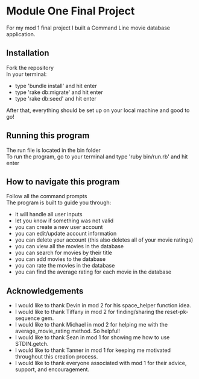 # Module One Final Project

For my mod 1 final project I built a Command Line movie database application.

## Installation 

Fork the repository<br>
In your terminal:<br>
- type 'bundle install' and hit enter<br>
- type 'rake db:migrate' and hit enter<br>
- type 'rake db:seed' and hit enter<br>

After that, everything should be set up on your local machine and good to go!<br>

## Running this program

The run file is located in the bin folder<br>
To run the program, go to your terminal and type 'ruby bin/run.rb' and hit enter<br>

## How to navigate this program

Follow all the command prompts<br>
The program is built to guide you through:<br>
- it will handle all user inputs<br>
- let you know if something was not valid<br>
- you can create a new user account<br>
- you can edit/update account information<br> 
- you can delete your account (this also deletes all of your movie ratings)<br>
- you can view all the movies in the database<br>
- you can search for movies by their title<br>
- you can add movies to the database<br>
- you can rate the movies in the database<br>
- you can find the average rating for each movie in the database<br>

## Acknowledgements 

- I would like to thank Devin in mod 2 for his space_helper function idea.<br>
- I would like to thank Tiffany in mod 2 for finding/sharing the reset-pk-sequence gem.<br>
- I would like to thank Michael in mod 2 for helping me with the average_movie_rating method. So helpful!<br>
- I would like to thank Sean in mod 1 for showing me how to use STDIN.getch.<br>
- I would like to thank Tanner in mod 1 for keeping me motivated throughout this creation process.<br>  
- I would like to thank everyone associated with mod 1 for their advice, support, and encouragement.<br> 
